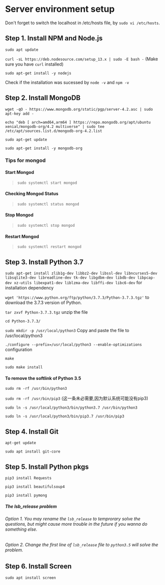 # Server environment setup

Don't forget to switch the localhost in /etc/hosts file, by `sudo vi /etc/hosts`. 

## Step 1. Install NPM and Node.js

`sudo apt update`

`curl -sL https://deb.nodesource.com/setup_13.x | sudo -E bash -` (Make sure you have `curl` installed)

`sudo apt-get install -y nodejs`

Check if the installation was sucessed by `node -v` and `npm -v`

## Step 2. Install MongoDB

`wget -qO - https://www.mongodb.org/static/pgp/server-4.2.asc | sudo apt-key add -`

`echo "deb [ arch=amd64,arm64 ] https://repo.mongodb.org/apt/ubuntu xenial/mongodb-org/4.2 multiverse" | sudo tee /etc/apt/sources.list.d/mongodb-org-4.2.list`

`sudo apt-get update`

`sudo apt-get install -y mongodb-org`

### Tips for mongod

#### Start Mongod

> `sudo systemctl start mongod`

#### Checking Mongod Status

> `sudo systemctl status mongod`

#### Stop Mongod

> `sudo systemctl stop mongod`

#### Restart Mongod

> `sudo systemctl restart mongod`

## Step 3. Install Python 3.7

`sudo apt-get install zlib1g-dev libbz2-dev libssl-dev libncurses5-dev libsqlite3-dev libreadline-dev tk-dev libgdbm-dev libdb-dev libpcap-dev xz-utils libexpat1-dev liblzma-dev libffi-dev libc6-dev` for installation dependency

`wget 'https://www.python.org/ftp/python/3.7.3/Python-3.7.3.tgz'` to download the 3.7.3 version of Python.

`tar zxvf Python-3.7.3.tgz` unzip the file

`cd Python-3.7.3/`

`sudo mkdir -p /usr/local/python3` Copy and paste the file to /usr/local/python3

`./configure --prefix=/usr/local/python3 --enable-optimizations` configuration

`make`

`sudo make install`

#### To remove the softlink of Python 3.5

`sudo rm -rf /usr/bin/python3`

`sudo rm -rf /usr/bin/pip3` (这一条未必需要,因为默认系统可能没有pip3)

`sudo ln -s /usr/local/python3/bin/python3.7 /usr/bin/python3`

`sudo ln -s /usr/local/python3/bin/pip3.7 /usr/bin/pip3`

## Step 4. Install Git

`apt-get update`

`sudo apt install git-core`

## Step 5. Install Python pkgs

`pip3 install Requests`

`pip3 install beautifulsoup4`

`pip3 install pymong`

##### The lsb_release problem

###### Option 1. You may rename the `lsb_release` to temprorary solve the questions, but might cause more trouble in the future if you wanna do something else.

###### Option 2. Change the first line of `lsb_release` file to `python3.5` will solve the problem.

## Step 6. Install Screen

`sudo apt install screen`

